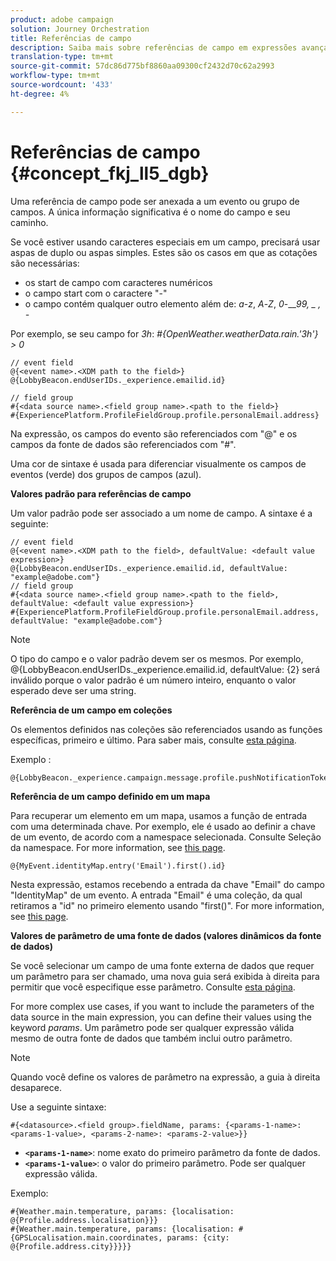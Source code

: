 ```yaml
---
product: adobe campaign
solution: Journey Orchestration
title: Referências de campo
description: Saiba mais sobre referências de campo em expressões avançadas
translation-type: tm+mt
source-git-commit: 57dc86d775bf8860aa09300cf2432d70c62a2993
workflow-type: tm+mt
source-wordcount: '433'
ht-degree: 4%

---
```




# Referências de campo {#concept_fkj_ll5_dgb}

Uma referência de campo pode ser anexada a um evento ou grupo de campos. A única informação significativa é o nome do campo e seu caminho.

Se você estiver usando caracteres especiais em um campo, precisará usar aspas de duplo ou aspas simples. Estes são os casos em que as cotações são necessárias:

* os start de campo com caracteres numéricos
* o campo start com o caractere &quot;-&quot;
* o campo contém qualquer outro elemento além de: _a_-_z_, _A_-_Z_, _0_-___99, _ , -_

Por exemplo, se seu campo for _3h_: _#{OpenWeather.weatherData.rain.&#39;3h&#39;} > 0_

```
// event field
@{<event name>.<XDM path to the field>}
@{LobbyBeacon.endUserIDs._experience.emailid.id}

// field group
#{<data source name>.<field group name>.<path to the field>}
#{ExperiencePlatform.ProfileFieldGroup.profile.personalEmail.address}
```

Na expressão, os campos do evento são referenciados com &quot;@&quot; e os campos da fonte de dados são referenciados com &quot;#&quot;.

Uma cor de sintaxe é usada para diferenciar visualmente os campos de eventos (verde) dos grupos de campos (azul).

**Valores padrão para referências de campo**

Um valor padrão pode ser associado a um nome de campo. A sintaxe é a seguinte:

```
// event field
@{<event name>.<XDM path to the field>, defaultValue: <default value expression>}
@{LobbyBeacon.endUserIDs._experience.emailid.id, defaultValue: "example@adobe.com"}
// field group
#{<data source name>.<field group name>.<path to the field>, defaultValue: <default value expression>}
#{ExperiencePlatform.ProfileFieldGroup.profile.personalEmail.address, defaultValue: "example@adobe.com"}
```

>[!NOTE]
>
>O tipo do campo e o valor padrão devem ser os mesmos. Por exemplo, @{LobbyBeacon.endUserIDs._experience.emailid.id, defaultValue: {2} será inválido porque o valor padrão é um número inteiro, enquanto o valor esperado deve ser uma string.

**Referência de um campo em coleções**

Os elementos definidos nas coleções são referenciados usando as funções específicas, primeiro e último. Para saber mais, consulte [esta página](../expression/collection-management-functions.md).

Exemplo :

```
@{LobbyBeacon._experience.campaign.message.profile.pushNotificationTokens.all()
```

**Referência de um campo definido em um mapa**

Para recuperar um elemento em um mapa, usamos a função de entrada com uma determinada chave. Por exemplo, ele é usado ao definir a chave de um evento, de acordo com a namespace selecionada. Consulte Seleção da namespace. For more information, see [this page](../event/selecting-the-namespace.md).

```
@{MyEvent.identityMap.entry('Email').first().id}
```

Nesta expressão, estamos recebendo a entrada da chave &quot;Email&quot; do campo &quot;IdentityMap&quot; de um evento. A entrada &quot;Email&quot; é uma coleção, da qual retiramos a &quot;id&quot; no primeiro elemento usando &quot;first()&quot;. For more information, see [this page](../expression/collection-management-functions.md).

**Valores de parâmetro de uma fonte de dados (valores dinâmicos da fonte de dados)**

Se você selecionar um campo de uma fonte externa de dados que requer um parâmetro para ser chamado, uma nova guia será exibida à direita para permitir que você especifique esse parâmetro. Consulte [esta página](../expression/expressionadvanced.md).

For more complex use cases, if you want to include the parameters of the data source in the main expression, you can define their values using the keyword _params_. Um parâmetro pode ser qualquer expressão válida mesmo de outra fonte de dados que também inclui outro parâmetro.

>[!NOTE]
>
>Quando você define os valores de parâmetro na expressão, a guia à direita desaparece.

Use a seguinte sintaxe:

```
#{<datasource>.<field group>.fieldName, params: {<params-1-name>: <params-1-value>, <params-2-name>: <params-2-value>}}
```

* **`<params-1-name>`**: nome exato do primeiro parâmetro da fonte de dados.
* **`<params-1-value>`**: o valor do primeiro parâmetro. Pode ser qualquer expressão válida.

Exemplo:

```
#{Weather.main.temperature, params: {localisation: @{Profile.address.localisation}}}
#{Weather.main.temperature, params: {localisation: #{GPSLocalisation.main.coordinates, params: {city: @{Profile.address.city}}}}}
```
